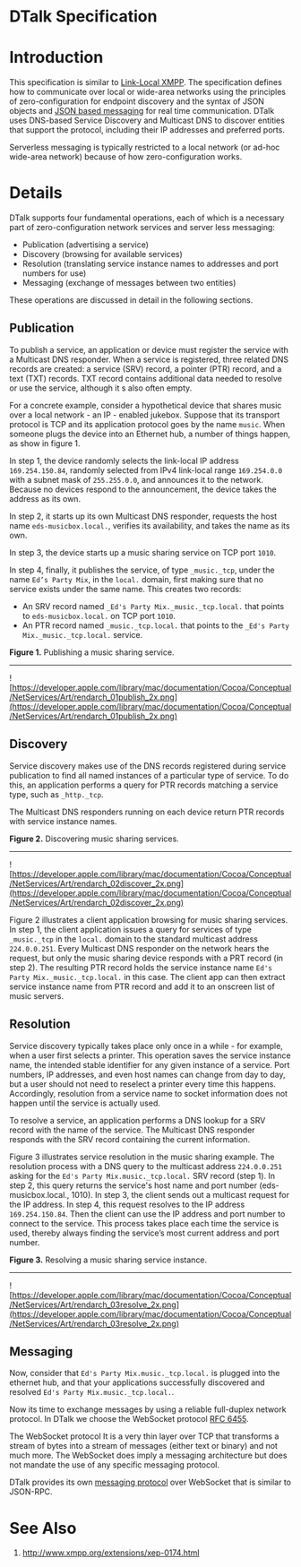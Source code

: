# DTalk Specification #



# Introduction #

This specification is similar to [Link-Local XMPP](http://xmpp.org/extensions/xep-0174.html). The specification defines how to communicate over local or wide-area networks using the principles of zero-configuration for endpoint discovery and the syntax of JSON objects and [JSON based messaging](MessagingProtocol.md) for real time communication. DTalk uses DNS-based Service Discovery and Multicast DNS to discover entities that support the protocol, including their IP addresses and preferred ports.

Serverless messaging is typically restricted to a local network (or ad-hoc wide-area network) because of how zero-configuration works.

# Details #

DTalk supports four fundamental operations, each of which is a necessary part of zero-configuration network services and server less messaging:

  * Publication (advertising a service)
  * Discovery (browsing for available services)
  * Resolution (translating service instance names to addresses and port numbers for use)
  * Messaging (exchange of messages between two entities)

These operations are discussed in detail in the following sections.

## Publication ##

To publish a service, an application or device must register the service with a Multicast DNS responder. When a service is registered, three related DNS records are created: a service (SRV) record, a pointer (PTR) record, and a text (TXT) records. TXT record contains additional data needed to resolve or use the service, although it s also often empty.

For a concrete example, consider a hypothetical device that shares music over a local network - an IP - enabled jukebox. Suppose that its transport protocol is TCP and its application protocol goes by the name `music`. When someone plugs the device into an Ethernet hub, a number of things happen, as show in figure 1.

In step 1, the device randomly selects the link-local IP address `169.254.150.84`, randomly selected from IPv4 link-local range `169.254.0.0` with a subnet mask of `255.255.0.0`, and announces it to the network. Because no devices respond to the announcement, the device takes the address as its own.

In step 2, it starts up its own Multicast DNS responder, requests the host name `eds-musicbox.local.`, verifies its availability, and takes the name as its own.

In step 3, the device starts up a music sharing service on TCP port `1010`.

In step 4, finally, it publishes the service, of type `_music._tcp`, under the name `Ed’s Party Mix`, in the `local.` domain, first making sure that no service exists under the same name. This creates two records:

  * An SRV record named `_Ed's Party Mix._music._tcp.local.` that points to `eds-musicbox.local.` on TCP port `1010`.
  * An PTR record named `_music._tcp.local.` that points to the `_Ed's Party Mix._music._tcp.local.` service.

**Figure 1.** Publishing a music sharing service.

---


![https://developer.apple.com/library/mac/documentation/Cocoa/Conceptual/NetServices/Art/rendarch_01publish_2x.png](https://developer.apple.com/library/mac/documentation/Cocoa/Conceptual/NetServices/Art/rendarch_01publish_2x.png)

## Discovery ##

Service discovery makes use of the DNS records registered during service publication to find all named instances of a particular type of service. To do this, an application performs a query for PTR records matching a service type, such as `_http._tcp`.

The Multicast DNS responders running on each device return PTR records with service instance names.

**Figure 2.** Discovering music sharing services.

---


![https://developer.apple.com/library/mac/documentation/Cocoa/Conceptual/NetServices/Art/rendarch_02discover_2x.png](https://developer.apple.com/library/mac/documentation/Cocoa/Conceptual/NetServices/Art/rendarch_02discover_2x.png)

Figure 2 illustrates a client application browsing for music sharing services. In step 1, the client application issues a query for services of type `_music._tcp` in the `local.` domain to the standard multicast address `224.0.0.251`. Every Multicast DNS responder on the network hears the request, but only the music sharing device responds with a PRT record (in step 2).  The resulting PTR record holds the service instance name `Ed's Party Mix._music._tcp.local.` in this case. The client app can then extract service instance name from PTR record and add it to an onscreen list of music servers.

## Resolution ##

Service discovery typically takes place only once in a while - for example, when a user first selects a printer. This operation saves the service instance name, the intended stable identifier for any given instance of a service. Port numbers, IP addresses, and even host names can change from day to day, but a user should not need to reselect a printer every time this happens. Accordingly, resolution from a service name to socket information does not happen until the service is actually used.

To resolve a service, an application performs a DNS lookup for a SRV record with the name of the service. The Multicast DNS responder responds with the SRV record containing the current information.

Figure 3 illustrates service resolution in the music sharing example. The resolution process with a DNS query to the multicast address `224.0.0.251` asking for the `Ed's Party Mix.music._tcp.local.` SRV record (step 1). In step 2, this query returns the service's host name and port number (eds-musicbox.local., 1010). In step 3, the client sends out a multicast request for the IP address. In step 4, this request resolves to the IP address `169.254.150.84`. Then the client can use the IP address and port number to connect to the service. This process takes place each time the service is used, thereby always finding the service’s most current address and port number.

**Figure 3.** Resolving a music sharing service instance.

---


![https://developer.apple.com/library/mac/documentation/Cocoa/Conceptual/NetServices/Art/rendarch_03resolve_2x.png](https://developer.apple.com/library/mac/documentation/Cocoa/Conceptual/NetServices/Art/rendarch_03resolve_2x.png)


## Messaging ##

Now, consider that `Ed's Party Mix.music._tcp.local.` is plugged into the ethernet hub, and that your applications successfully discovered and resolved `Ed's Party Mix.music._tcp.local.`.

Now its time to exchange messages by using a reliable full-duplex network protocol. In DTalk we choose the WebSocket protocol [RFC 6455](http://tools.ietf.org/html/rfc6455).

The WebSocket protocol It is a very thin layer over TCP that transforms a stream of bytes into a stream of messages (either text or binary) and not much more. The WebSocket does imply a messaging architecture but does not mandate the use of any specific messaging protocol.

DTalk provides its own [messaging protocol](MessagingProtocol.md) over WebSocket that is similar to JSON-RPC.

# See Also #

  1. http://www.xmpp.org/extensions/xep-0174.html
